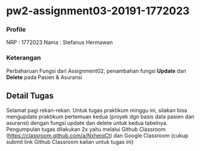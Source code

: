 # pw2-assignment03-20191-1772023

### Profile
NRP : 1772023
Nama : Stefanus Hermawan

### Keterangan
Perbaharuan Fungsi dari Assignment02, penambahan fungsi **Update** dan **Delete** pada Pasien & Asuransi

## Detail Tugas
Selamat pagi rekan-rekan. Untuk tugas praktikum minggu ini, silakan bisa mengupdate praktikum pertemuan kedua (proyek dgn basis data pasien dan asuransi) dengan fungsi update dan delete untuk kedua tabelnya. Pengumpulan tugas dilakukan 2x yaitu melalui Github Classroom (https://classroom.github.com/a/NxheiqCt) dan Google Classroom (cukup submit link Github Classroom kalian untuk tugas ini)

